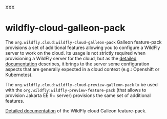 XXX
# wildfly-cloud-galleon-pack

The ``org.wildfly.cloud:wildfly-cloud-galleon-pack`` Galleon feature-pack provisions a set of additional features allowing you to configure a WildFly server to work on the cloud. 
Its usage is not strictly required when provisioning a WildFly server for the cloud, but as the [detailed documentation](doc/index.md) describes, it brings to the server some configuration aspects that are generally expected in a cloud context (e.g.: Openshift or Kubernetes).

The ``org.wildfly.cloud:wildfly-cloud-preview-galleon-pack`` to be used with the ``org.wildfly:wildfly-preview-feature-pack`` (that allows to provision Jakarta EE 9+ server) provisions the same set of additional features.

[Detailed documentation](doc/index.md) of the WildFly cloud Galleon feature-pack.
